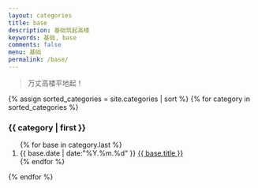 ```yaml
---
layout: categories
title: base
description: 基础筑起高楼
keywords: 基础, base
comments: false
menu: 基础
permalink: /base/
---
```


> 万丈高楼平地起！

<!-- <ul class="bases">
{% for base in site.base %}
{% if base.title != "base Template" %}
<li class="bases-item"><a href="{{ site.url }}{{ base.url }}">{{ base.title }}</a></li>
{% endif %}
{% endfor %}
</ul> -->

<section class="container bases-content">
{% assign sorted_categories = site.categories | sort %}
{% for category in sorted_categories %}
<h3>{{ category | first }}</h3>
<ol class="bases-list" id="{{ category[0] }}">
{% for base in category.last %}
<li class="bases-list-item">
<span class="bases-list-meta">{{ base.date | date:"%Y.%m.%d" }}</span>
<a class="bases-list-name" href="{{ site.url }}{{ base.url }}">{{ base.title }}</a>
</li>
{% endfor %}
</ol>
{% endfor %}
</section>
